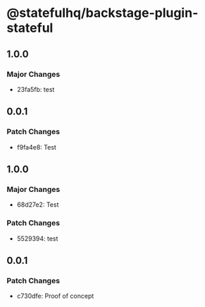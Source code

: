 # @statefulhq/backstage-plugin-stateful

## 1.0.0

### Major Changes

- 23fa5fb: test

## 0.0.1

### Patch Changes

- f9fa4e8: Test

## 1.0.0

### Major Changes

- 68d27e2: Test

### Patch Changes

- 5529394: test

## 0.0.1

### Patch Changes

- c730dfe: Proof of concept
